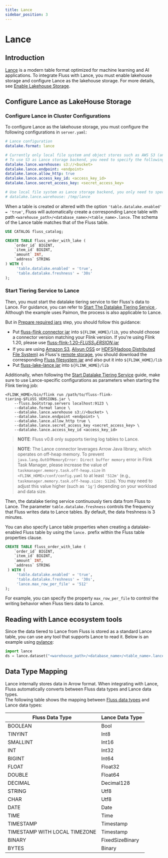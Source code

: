 ```yaml
---
title: Lance
sidebar_position: 3
---
```


# Lance

## Introduction

[Lance](https://lancedb.github.io/lance/) is a modern table format optimized for machine learning and AI applications. 
To integrate Fluss with Lance, you must enable lakehouse storage and configure Lance as the lakehouse storage. For more details, see [Enable Lakehouse Storage](maintenance/tiered-storage/lakehouse-storage.md#enable-lakehouse-storage).

## Configure Lance as LakeHouse Storage

### Configure Lance in Cluster Configurations

To configure Lance as the lakehouse storage, you must configure the following configurations in `server.yaml`:
```yaml
# Lance configuration
datalake.format: lance

# Currently only local file system and object stores such as AWS S3 (and compatible stores) are supported as storage backends for Lance
# To use S3 as Lance storage backend, you need to specify the following properties
datalake.lance.warehouse: s3://<bucket>
datalake.lance.endpoint: <endpoint>
datalake.lance.allow_http: true
datalake.lance.access_key_id: <access_key_id>
datalake.lance.secret_access_key: <secret_access_key>

# Use local file system as Lance storage backend, you only need to specify the following property
# datalake.lance.warehouse: /tmp/lance
```

When a table is created or altered with the option `'table.datalake.enabled' = 'true'`, Fluss will automatically create a corresponding Lance table with path `<warehouse_path>/<database_name>/<table_name>.lance`.
The schema of the Lance table matches that of the Fluss table.

```sql title="Flink SQL"
USE CATALOG fluss_catalog;

CREATE TABLE fluss_order_with_lake (
    `order_id` BIGINT,
    `item_id` BIGINT,
    `amount` INT,
    `address` STRING
) WITH (
     'table.datalake.enabled' = 'true',
     'table.datalake.freshness' = '30s'
);
```

### Start Tiering Service to Lance
Then, you must start the datalake tiering service to tier Fluss's data to Lance. For guidance, you can refer to [Start The Datalake Tiering Service
](maintenance/tiered-storage/lakehouse-storage.md#start-the-datalake-tiering-service). Although the example uses Paimon, the process is also applicable to Lance. 

But in [Prepare required jars](maintenance/tiered-storage/lakehouse-storage.md#prepare-required-jars) step, you should follow this guidance:
- Put [fluss-flink connector jar](/downloads) into `${FLINK_HOME}/lib`, you should choose a connector version matching your Flink version. If you're using Flink 1.20, please use [fluss-flink-1.20-$FLUSS_VERSION$.jar](https://repo1.maven.org/maven2/org/apache/fluss/fluss-flink-1.20/$FLUSS_VERSION$/fluss-flink-1.20-$FLUSS_VERSION$.jar)
- If you are using [Amazon S3](http://aws.amazon.com/s3/), [Aliyun OSS](https://www.aliyun.com/product/oss) or [HDFS(Hadoop Distributed File System)](https://hadoop.apache.org/docs/stable/) as Fluss's [remote storage](maintenance/tiered-storage/remote-storage.md),
  you should download the corresponding [Fluss filesystem jar](/downloads#filesystem-jars) and also put it into `${FLINK_HOME}/lib`
- Put [fluss-lake-lance jar](https://repo1.maven.org/maven2/org/apache/fluss/fluss-lake-lance/$FLUSS_VERSION$/fluss-lake-lance-$FLUSS_VERSION$.jar) into `${FLINK_HOME}/lib`

Additionally, when following the [Start Datalake Tiering Service](maintenance/tiered-storage/lakehouse-storage.md#start-datalake-tiering-service) guide, make sure to use Lance-specific configurations as parameters when starting the Flink tiering job:
```shell
<FLINK_HOME>/bin/flink run /path/to/fluss-flink-tiering-$FLUSS_VERSION$.jar \
    --fluss.bootstrap.servers localhost:9123 \
    --datalake.format lance \
    --datalake.lance.warehouse s3://<bucket> \
    --datalake.lance.endpoint <endpoint> \
    --datalake.lance.allow_http true \
    --datalake.lance.secret_access_key <secret_access_key> \
    --datalake.lance.access_key_id <access_key_id>
```

> **NOTE**: Fluss v0.8 only supports tiering log tables to Lance.

> **NOTE**: The Lance connector leverages Arrow Java library, which operates on off-heap memory. To prevent `java.lang.OutOfMemoryError: Direct buffer memory` error in Flink Task Manager, please increase the value of `taskmanager.memory.task.off-heap.size` in `<FLINK_HOME>/conf/config.yaml` to at least `'512m'` (e.g., `taskmanager.memory.task.off-heap.size: 512m`). You may need to adjust this value higher (such as `'1g'`) depending on your workload and data size.

Then, the datalake tiering service continuously tiers data from Fluss to Lance. The parameter `table.datalake.freshness` controls the frequency that Fluss writes data to Lance tables. By default, the data freshness is 3 minutes.

You can also specify Lance table properties when creating a datalake-enabled Fluss table by using the `lance.` prefix within the Fluss table properties clause.

```sql title="Flink SQL"
CREATE TABLE fluss_order_with_lake (
    `order_id` BIGINT,
    `item_id` BIGINT,
    `amount` INT,
    `address` STRING
 ) WITH (
     'table.datalake.enabled' = 'true',
     'table.datalake.freshness' = '30s',
     'lance.max_row_per_file' = '512'
);
```

For example, you can specify the property `max_row_per_file` to control the writing behavior when Fluss tiers data to Lance.

## Reading with Lance ecosystem tools

Since the data tiered to Lance from Fluss is stored as a standard Lance table, you can use any tool that supports Lance to read it. Below is an example using [pylance](https://pypi.org/project/pylance/):

```python title="Lance Python"
import lance
ds = lance.dataset("<warehouse_path>/<database_name>/<table_name>.lance")
```

## Data Type Mapping

Lance internally stores data in Arrow format.
When integrating with Lance, Fluss automatically converts between Fluss data types and Lance data types.  
The following table shows the mapping between [Fluss data types](table-design/data-types.md) and Lance data types:

| Fluss Data Type               | Lance Data Type |
|-------------------------------|-----------------|
| BOOLEAN                       | Bool            |
| TINYINT                       | Int8            |
| SMALLINT                      | Int16           |
| INT                           | Int32           |
| BIGINT                        | Int64           |
| FLOAT                         | Float32         |
| DOUBLE                        | Float64         |
| DECIMAL                       | Decimal128      |
| STRING                        | Utf8            |
| CHAR                          | Utf8            |
| DATE                          | Date            |
| TIME                          | Time            |
| TIMESTAMP                     | Timestamp       |
| TIMESTAMP WITH LOCAL TIMEZONE | Timestamp       |
| BINARY                        | FixedSizeBinary |
| BYTES                         | Binary          |